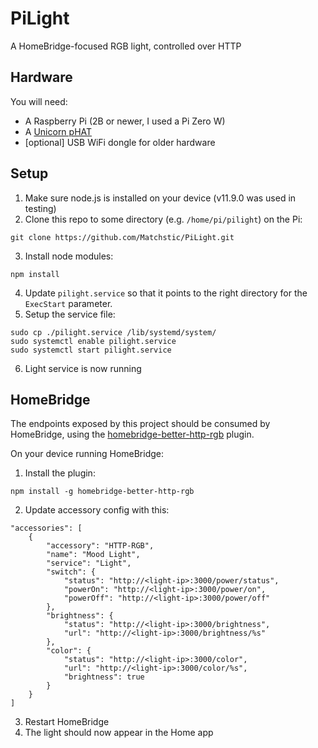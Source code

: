 # PiLight
 A HomeBridge-focused RGB light, controlled over HTTP

## Hardware

You will need:

- A Raspberry Pi (2B or newer, I used a Pi Zero W)
- A [Unicorn pHAT](https://shop.pimoroni.com/products/unicorn-phat)
- [optional] USB WiFi dongle for older hardware

## Setup

1. Make sure node.js is installed on your device (v11.9.0 was used in testing)
2. Clone this repo to some directory (e.g. `/home/pi/pilight`) on the Pi:

`git clone https://github.com/Matchstic/PiLight.git`

3. Install node modules:

`npm install`

4. Update `pilight.service` so that it points to the right directory for the `ExecStart` parameter.
5. Setup the service file:

```
sudo cp ./pilight.service /lib/systemd/system/
sudo systemctl enable pilight.service
sudo systemctl start pilight.service
```

6. Light service is now running

## HomeBridge

The endpoints exposed by this project should be consumed by HomeBridge, using the [homebridge-better-http-rgb](https://www.npmjs.com/package/homebridge-better-http-rgb) plugin.

On your device running HomeBridge:

1. Install the plugin:

`npm install -g homebridge-better-http-rgb`

2. Update accessory config with this:

```
"accessories": [
    {
        "accessory": "HTTP-RGB",
        "name": "Mood Light",
        "service": "Light",
        "switch": {
            "status": "http://<light-ip>:3000/power/status",
            "powerOn": "http://<light-ip>:3000/power/on",
            "powerOff": "http://<light-ip>:3000/power/off"
        },
        "brightness": {
            "status": "http://<light-ip>:3000/brightness",
            "url": "http://<light-ip>:3000/brightness/%s"
        },
        "color": {
            "status": "http://<light-ip>:3000/color",
            "url": "http://<light-ip>:3000/color/%s",
            "brightness": true
        }
    }
]
```

3. Restart HomeBridge
4. The light should now appear in the Home app
